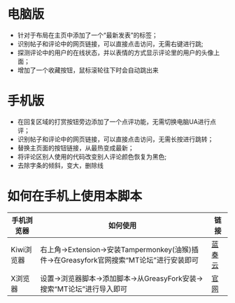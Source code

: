 # 电脑版
* 针对于布局在主页中添加了一个“最新发表”的标签；
* 识别帖子和评论中的网页链接，可以直接点击访问，无需右键进行跳;
* 探测评论中的用户的在线状态，并以表情的方式显示评论里的用户的头像上面；
* 增加了一个收藏按钮，鼠标滚轮往下时会自动跳出来
# 手机版
* 在回复区域的打赏按钮旁边添加了一个点评功能，无需切换电脑UA进行点评；
* 识别帖子和评论中的网页链接，可以直接点击访问，无需长按进行跳转；
* 替换主页面的按钮链接，从最热变成最新；
* 将评论区别人使用的代码改变别人评论颜色恢复为黑色;
* 去除字条的倾斜，变大，删除线
# 如何在手机上使用本脚本
手机浏览器|如何使用|链接
--|--|--
Kiwi浏览器|右上角->Extension->安装Tampermonkey(油猴)插件->在Greasyfork官网搜索“MT论坛”进行安装即可|[蓝奏云](https://baiqi.lanzous.com/iby71sb)
X浏览器|设置->浏览器脚本->添加脚本->从GreasyFork安装->搜索“MT论坛”进行导入即可|[官网](https://www.xbext.com/)
